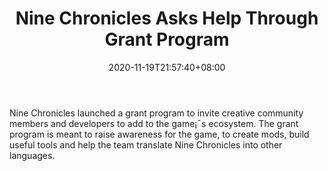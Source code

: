 ﻿---
title: "Nine Chronicles Asks Help Through Grant Program"
date: 2020-11-19T21:57:40+08:00
lastmod: 2020-11-19T16:45:40+08:00
draft: false
authors: ["Eve"]
description: "Nine Chronicles launched a grant program to invite creative community members and developers to add to the game¡¯s ecosystem. The grant program is meant to raise awareness for the game, to create mods, build useful tools and help the team translate Nine Chronicles into other languages."
featuredImage: "nine-chronicles-asks-help-through-grant-program.png"
tags: ["Strategy Games","Play to Earn"]
categories: ["news"]
news: ["Strategy Games"]
weight: 
lightgallery: true
pinned: false
recommend: false
recommend1: false
---

Nine Chronicles launched a grant program to invite creative community members and developers to add to the game¡¯s ecosystem. The grant program is meant to raise awareness for the game, to create mods, build useful tools and help the team translate Nine Chronicles into other languages.

<!--more-->

